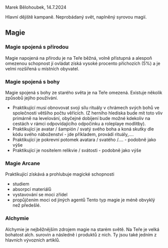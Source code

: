 Marek Bělohoubek, 14.7.2024

Hlavní dějiště kampaně. Neprobádaný svět, naplněný syrovou magií.

## Magie
### Magie spojená s přírodou
Magie napojená na přírodu je na Teře běžná, volně přístupná a alespoň omezenou schopnost jí ovládat získá vysoké procento příchozích (5%) a je velmi rozšířená u místních obyvatel.

### Magie spojená s bohy
Magie spojená s bohy ze starého světa je na Teře omezená.  Existuje několik způsobů jejiho používání. 
- Praktikující musí obnovovat svoji sílu rituály v chrámech svých bohů ve společnosti většího počtu věřících. (Z herního hlediska bude mít toto vliv primárně na levelování, obyčejné dobíjení bude možné kdekoliv na cestách v rámci odpovídajícího odpočinku a roleplaye modlitby).
- Praktikující je avatar / šampión / svatý svého boha a koná skutky dle kódu svého náboženství - jde příkladem, provádí rituály,....
- Praktikující je pokrevní potomek avatara / svatého /....  - podobně jako výše
- Praktikující je nositelem relikvie / svátosti - podobně jako výše

### Magie Arcane
Praktikující získává a prohlubuje magické schopnosti 
- studiem  
- absorpcí materiálů
- vystavování se moci zřídel
- propůjčením moci od jiných agentů
Tento typ magie je méně obvyklý než předešlé.
### Alchymie
Alchymie je nejběžnějším zdrojem magie na starém světě. Na Teře je velká bohatost alch. surovin a následně i produktů z nich. Ty jsou také jedním z hlavních vývozních artiklů.

 




